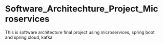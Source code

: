 # Software_Architechture_Project_Microservices
This is software architecture final project using microservices, spring boot and spring cloud, kafka
